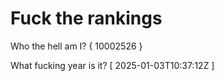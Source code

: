 # Fuck the rankings

Who the hell am I?
{ 10002526 }

What fucking year is it?
[ 2025-01-03T10:37:12Z ]
